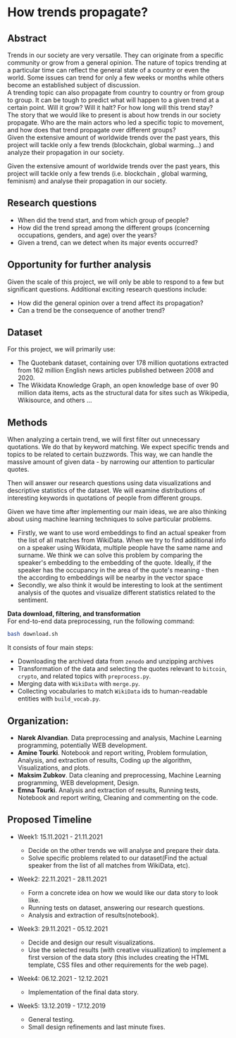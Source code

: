# How trends propagate?
 
## Abstract

Trends in our society are very versatile. They can originate from a specific community or grow from a general opinion. The nature of topics trending at a particular time can reflect the general state of a country or even the world. Some issues can trend for only a few weeks or months while others become an established subject of discussion.  
A trending topic can also propagate from country to country or from group to group. It can be tough to predict what will happen to a given trend at a certain point. Will it grow? Will it halt? For how long will this trend stay?   
The story that we would like to present is about how trends in our society propagate. Who are the main actors who led a specific topic to movement, and how does that trend propagate over different groups?  
Given the extensive amount of worldwide trends over the past years, this project will tackle only a few trends (blockchain, global warming...) and analyze their propagation in our society.

Given the extensive amount of worldwide trends over the past years, this project will tackle only a few trends (i.e. blockchain , global warming, feminism) and analyse their propagation in our society.

## Research questions 

- When did the trend start, and from which group of people?
- How did the trend spread among the different groups (concerning occupations, genders, and age) over the years?
- Given a trend, can we detect when its major events occurred?

## Opportunity for further analysis

Given the scale of this project, we will only be able to respond to a few but significant questions. Additional exciting research questions include: 
- How did the general opinion over a trend affect its propagation? 
- Can a trend be the consequence of another trend? 

## Dataset 

For this project, we will primarily use:
- The Quotebank dataset, containing over 178 million quotations extracted from 162 million English news articles published between 2008 and 2020. 
- The Wikidata Knowledge Graph, an open knowledge base of over 90 million data items, acts as the structural data for sites such as Wikipedia, Wikisource, and others ...  


## Methods 
When analyzing a certain trend, we will first filter out unnecessary quotations. We do that by keyword matching. We expect specific trends and topics to be related to certain buzzwords. This way, we can handle the massive amount of given data - by narrowing our attention to particular quotes.

Then will answer our research questions using data visualizations and descriptive statistics of the dataset. We will examine distributions of interesting keywords in quotations of people from different groups.

Given we have time after implementing our main ideas, we are also thinking about using machine learning techniques to solve particular problems.

- Firstly, we want to use word embeddings to find an actual speaker from the list of all matches from WikiData. When we try to find additional info on a speaker using Wikidata, multiple people have the same name and surname. We think we can solve this problem by comparing the speaker's embedding to the embedding of the quote. Ideally, if the speaker has the occupancy in the area of the quote's meaning - then the according to embeddings will be nearby in the vector space
- Secondly, we also think it would be interesting to look at the sentiment analysis of the quotes and visualize different statistics related to the sentiment.


**Data download, filtering, and transformation**  
For end-to-end data preprocessing, run the following command:
```bash
bash download.sh
```
It consists of four main steps:
* Downloading the archived data from `zenodo` and unzipping archives
* Transformation of the data and selecting the quotes relevant to `bitcoin`, `crypto`, and related topics with `preprocess.py`.
* Merging data with `WikiData` with `merge.py`.
* Collecting vocabularies to match `WikiData` ids to human-readable entities with `build_vocab.py`.

## Organization:

- **Narek Alvandian**. Data preprocessing and analysis, Machine Learning programming, potentially WEB development.
- **Amine Tourki**. Notebook and report writing, Problem formulation, Analysis, and extraction of results, Coding up the algorithm, Visualizations, and plots.
- **Maksim Zubkov**. Data cleaning and preprocessing, Machine Learning programming, WEB development, Design.
- **Emna Tourki**. Analysis and extraction of results, Running tests, Notebook and report writing, Cleaning and commenting on the code.

## Proposed Timeline

- Week1: 15.11.2021 - 21.11.2021
    * Decide on the other trends we will analyse and prepare their data. 
    * Solve specific problems related to our dataset(Find the actual speaker from the list of all matches from WikiData, etc).

- Week2: 22.11.2021 - 28.11.2021
    * Form a concrete idea on how we would like our data story to look like.
    * Running tests on dataset, answering our research questions.
    * Analysis and extraction of results(notebook).

- Week3: 29.11.2021 - 05.12.2021
    * Decide and design our result visualizations.
    * Use the selected results (with creative visuallization) to implement a first version of the data story (this includes creating the HTML template, CSS files and other requirements for the web page).

- Week4: 06.12.2021 - 12.12.2021
    * Implementation of the final data story.

- Week5: 13.12.2019 - 17.12.2019
    * General testing.
    * Small design refinements and last minute fixes.

